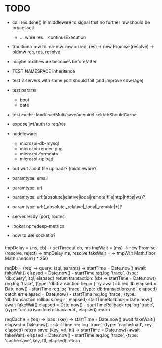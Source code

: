 
# TODO


- call res.done() in middleware to signal that no further mw should be processed
  - ... while res.__continueExecution


- traditional mw to ma-mw:
  mw = (req, res) -> new Promise (resolve) -> oldmw req, res, resolve


- maybe middleware becomes before/after

- TEST NAMESPACE inheritance
- test 2 servers with same port should fail (and improve coverage)
- test params
  - bool
  - date
- test cache: load/loadMulti/save/acquireLock/cbShouldCache

- expose jwt/auth to req/res

- middleware:
  - microapi-db-mysql
  - microapi-render-pug
  - microapi-formdata
  - microapi-upload


- but wut about file uploads? (middleware?)

- paramtype: email
- paramtype: url
- paramtype: url:(absolute|relative|local|remote|file|http|https|ws)?
- paramtype: url:(_absolute|_relative|_local|_remote|*)?

- server.ready (port, routes)
- lookat npm/deep-metrics

- how to use socketio?





###

tmpDelay = (ms, cb) -> setTimeout cb, ms
tmpWait = (ms) -> new Promise (resolve, reject) -> tmpDelay ms, resolve
fakeWait = -> tmpWait Math.floor Math.random() * 250


reqDb = (req) ->
	query: (sql, params) ->
		startTime = Date.now()
		await fakeWait()
		elapsed = Date.now() - startTime
		req.log 'trace', {type: 'db:query', sql, elapsed}
		return
	transaction: (cb) ->
		startTime = Date.now()
		req.log 'trace', {type: 'db:transaction:begin'}
		try
			await cb req.db
			elapsed = Date.now() - startTime
			req.log 'trace', {type: 'db:transaction:end', elapsed}
		catch err
			elapsed = Date.now() - startTime
			req.log 'trace', {type: 'db:transaction:rollback:begin', elapsed}
			startTimeRollback = Date.now()
			await fakeWait()
			elapsed = Date.now() - startTimeRollback
			req.log 'trace', {type: 'db:transaction:rollback:end', elapsed}
		return

reqCache = (req) ->
	load: (key) ->
		startTime = Date.now()
		await fakeWait()
		elapsed = Date.now() - startTime
		req.log 'trace', {type: 'cache:load', key, elapsed}
		return
	save: (key, val, ttl) ->
		startTime = Date.now()
		await fakeWait()
		elapsed = Date.now() - startTime
		req.log 'trace', {type: 'cache:save', key, ttl, elapsed}
		return
###

